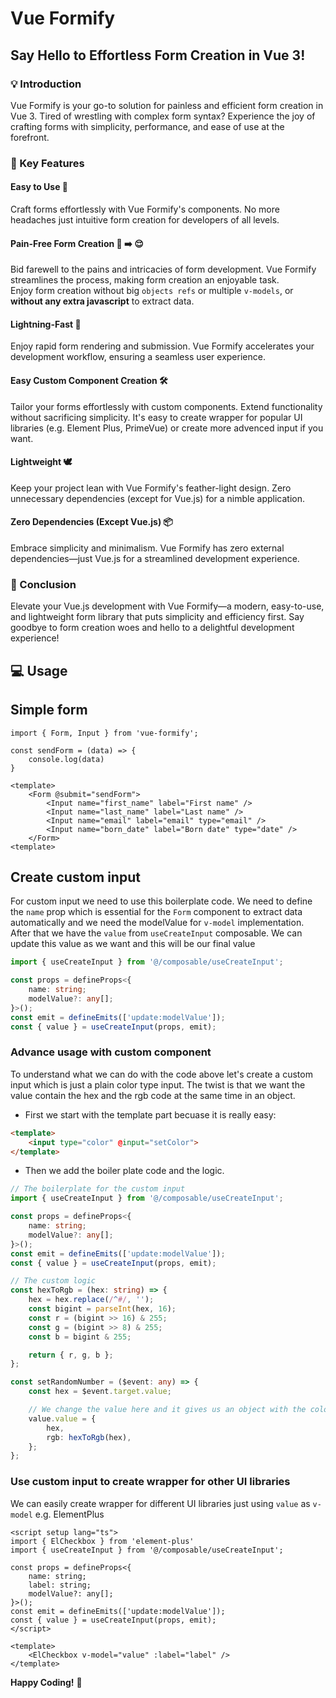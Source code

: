 # Vue Formify

## Say Hello to Effortless Form Creation in Vue 3!

### 💡 Introduction

Vue Formify is your go-to solution for painless and efficient form creation in Vue 3. Tired of wrestling with complex form syntax? Experience the joy of crafting forms with simplicity, performance, and ease of use at the forefront.

### 🚀 Key Features

#### Easy to Use 🎉
Craft forms effortlessly with Vue Formify's components. No more headaches just intuitive form creation for developers of all levels.

#### Pain-Free Form Creation 🤕 ➡️ 😌
Bid farewell to the pains and intricacies of form development. Vue Formify streamlines the process, making form creation an enjoyable task. <br />Enjoy form creation without big `objects refs` or multiple `v-models`, or **without any extra javascript** to extract data.

#### Lightning-Fast 🚄
Enjoy rapid form rendering and submission. Vue Formify accelerates your development workflow, ensuring a seamless user experience.

#### Easy Custom Component Creation 🛠️
Tailor your forms effortlessly with custom components. Extend functionality without sacrificing simplicity. It's easy to create wrapper for popular UI libraries (e.g. Element Plus, PrimeVue) or create more advenced input if you want.

#### Lightweight 🕊️
Keep your project lean with Vue Formify's feather-light design. Zero unnecessary dependencies (except for Vue.js) for a nimble application.

#### Zero Dependencies (Except Vue.js) 📦
Embrace simplicity and minimalism. Vue Formify has zero external dependencies—just Vue.js for a streamlined development experience.

### 🎉 Conclusion

Elevate your Vue.js development with Vue Formify—a modern, easy-to-use, and lightweight form library that puts simplicity and efficiency first. Say goodbye to form creation woes and hello to a delightful development experience!

## 💻 Usage

## Simple form
```tsx
import { Form, Input } from 'vue-formify';

const sendForm = (data) => {
	console.log(data)
}

<template>
	<Form @submit="sendForm">
		<Input name="first_name" label="First name" />
		<Input name="last_name" label="Last name" />
		<Input name="email" label="email" type="email" />
		<Input name="born_date" label="Born date" type="date" />
	</Form>
<template>
```
## Create custom input
For custom input we need to use this boilerplate code. We need to define the `name` prop which is essential for the `Form` component to extract data automatically and we need the modelValue for `v-model` implementation. After that we have the `value` from `useCreateInput` composable. We can update this value as we want and this will be our final value
```ts
import { useCreateInput } from '@/composable/useCreateInput';

const props = defineProps<{
	name: string;
	modelValue?: any[];
}>();
const emit = defineEmits(['update:modelValue']);
const { value } = useCreateInput(props, emit);
```

### Advance usage with custom component
To understand what we can do with the code above let's create a custom input which is just a plain color type input. The twist is that we want the value contain the hex and the rgb code at the same time in an object.

- First we start with the template part becuase it is really easy:
```html
<template>
	<input type="color" @input="setColor">
</template>
```

- Then we add the boiler plate code and the logic.
```ts
// The boilerplate for the custom input
import { useCreateInput } from '@/composable/useCreateInput';

const props = defineProps<{
	name: string;
	modelValue?: any[];
}>();
const emit = defineEmits(['update:modelValue']);
const { value } = useCreateInput(props, emit);

// The custom logic
const hexToRgb = (hex: string) => {
	hex = hex.replace(/^#/, '');
	const bigint = parseInt(hex, 16);
	const r = (bigint >> 16) & 255;
	const g = (bigint >> 8) & 255;
	const b = bigint & 255;

	return { r, g, b };
};

const setRandomNumber = ($event: any) => {
	const hex = $event.target.value;

	// We change the value here and it gives us an object with the color data
	value.value = {
		hex,
		rgb: hexToRgb(hex),
	};
};
```

### Use custom input to create wrapper for other UI libraries
We can easily create wrapper for different UI libraries just using `value` as `v-model` e.g. ElementPlus

```vue
<script setup lang="ts">
import { ElCheckbox } from 'element-plus'
import { useCreateInput } from '@/composable/useCreateInput';

const props = defineProps<{
	name: string;
	label: string;
	modelValue?: any[];
}>();
const emit = defineEmits(['update:modelValue']);
const { value } = useCreateInput(props, emit);
</script>

<template>
	<ElCheckbox v-model="value" :label="label" />
</template>
```

**Happy Coding!** 🚀
